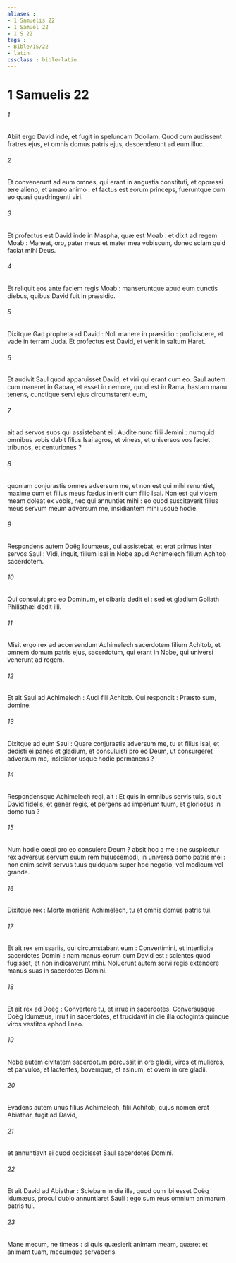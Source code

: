 ```yaml
---
aliases : 
- 1 Samuelis 22
- 1 Samuel 22
- 1 S 22
tags : 
- Bible/1S/22
- latin
cssclass : bible-latin
---
```


# 1 Samuelis 22

###### 1
Abiit ergo David inde, et fugit in speluncam Odollam. Quod cum audissent fratres ejus, et omnis domus patris ejus, descenderunt ad eum illuc.
###### 2
Et convenerunt ad eum omnes, qui erant in angustia constituti, et oppressi ære alieno, et amaro animo : et factus est eorum princeps, fueruntque cum eo quasi quadringenti viri.
###### 3
Et profectus est David inde in Maspha, quæ est Moab : et dixit ad regem Moab : Maneat, oro, pater meus et mater mea vobiscum, donec sciam quid faciat mihi Deus.
###### 4
Et reliquit eos ante faciem regis Moab : manseruntque apud eum cunctis diebus, quibus David fuit in præsidio.
###### 5
Dixitque Gad propheta ad David : Noli manere in præsidio : proficiscere, et vade in terram Juda. Et profectus est David, et venit in saltum Haret.
###### 6
Et audivit Saul quod apparuisset David, et viri qui erant cum eo. Saul autem cum maneret in Gabaa, et esset in nemore, quod est in Rama, hastam manu tenens, cunctique servi ejus circumstarent eum,
###### 7
ait ad servos suos qui assistebant ei : Audite nunc filii Jemini : numquid omnibus vobis dabit filius Isai agros, et vineas, et universos vos faciet tribunos, et centuriones ?
###### 8
quoniam conjurastis omnes adversum me, et non est qui mihi renuntiet, maxime cum et filius meus fœdus inierit cum filio Isai. Non est qui vicem meam doleat ex vobis, nec qui annuntiet mihi : eo quod suscitaverit filius meus servum meum adversum me, insidiantem mihi usque hodie.
###### 9
Respondens autem Doëg Idumæus, qui assistebat, et erat primus inter servos Saul : Vidi, inquit, filium Isai in Nobe apud Achimelech filium Achitob sacerdotem.
###### 10
Qui consuluit pro eo Dominum, et cibaria dedit ei : sed et gladium Goliath Philisthæi dedit illi.
###### 11
Misit ergo rex ad accersendum Achimelech sacerdotem filium Achitob, et omnem domum patris ejus, sacerdotum, qui erant in Nobe, qui universi venerunt ad regem.
###### 12
Et ait Saul ad Achimelech : Audi fili Achitob. Qui respondit : Præsto sum, domine.
###### 13
Dixitque ad eum Saul : Quare conjurastis adversum me, tu et filius Isai, et dedisti ei panes et gladium, et consuluisti pro eo Deum, ut consurgeret adversum me, insidiator usque hodie permanens ?
###### 14
Respondensque Achimelech regi, ait : Et quis in omnibus servis tuis, sicut David fidelis, et gener regis, et pergens ad imperium tuum, et gloriosus in domo tua ?
###### 15
Num hodie cœpi pro eo consulere Deum ? absit hoc a me : ne suspicetur rex adversus servum suum rem hujuscemodi, in universa domo patris mei : non enim scivit servus tuus quidquam super hoc negotio, vel modicum vel grande.
###### 16
Dixitque rex : Morte morieris Achimelech, tu et omnis domus patris tui.
###### 17
Et ait rex emissariis, qui circumstabant eum : Convertimini, et interficite sacerdotes Domini : nam manus eorum cum David est : scientes quod fugisset, et non indicaverunt mihi. Noluerunt autem servi regis extendere manus suas in sacerdotes Domini.
###### 18
Et ait rex ad Doëg : Convertere tu, et irrue in sacerdotes. Conversusque Doëg Idumæus, irruit in sacerdotes, et trucidavit in die illa octoginta quinque viros vestitos ephod lineo.
###### 19
Nobe autem civitatem sacerdotum percussit in ore gladii, viros et mulieres, et parvulos, et lactentes, bovemque, et asinum, et ovem in ore gladii.
###### 20
Evadens autem unus filius Achimelech, filii Achitob, cujus nomen erat Abiathar, fugit ad David,
###### 21
et annuntiavit ei quod occidisset Saul sacerdotes Domini.
###### 22
Et ait David ad Abiathar : Sciebam in die illa, quod cum ibi esset Doëg Idumæus, procul dubio annuntiaret Sauli : ego sum reus omnium animarum patris tui.
###### 23
Mane mecum, ne timeas : si quis quæsierit animam meam, quæret et animam tuam, mecumque servaberis.
